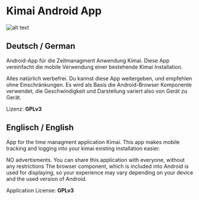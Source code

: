 Kimai Android App
=======
![alt text](https://github.com/de-live-gdev/android/blob/master/res/drawable-hdpi/ic_launcher.png "App Logo")


## Deutsch / German
Android-App für die Zeitmanagment Anwendung Kimai.
Diese App vereinfacht die mobile Verwendung einer bestehende Kimai Installation.


Alles natürlich werbefrei.
Du kannst diese App weitergeben, und empfehlen ohne Einschränkungen.
Es wird als Basis die Android-Browser Komponente verwendet, die Geschwindigkeit und Darstellung variert also von Gerät zu Gerät.


Lizenz: **GPLv3**

## Englisch / English
App for the time managment application Kimai.
This app makes mobile tracking and logging into your kimai existing installation easier.


NO advertisments.
You can share this application with everyone, without any restrictions
The browser component, which is included into Android is used for displaying, so your experience may vary depending on your device and the used version of Android.


Application License: **GPLv3**
